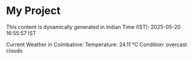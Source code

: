 # My Project

This content is dynamically generated in Indian Time (IST): 2025-05-20 16:55:57 IST


Current Weather in Coimbatore:
Temperature: 24.11 °C
Condition: overcast clouds
